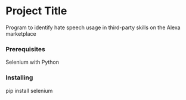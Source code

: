 # Project Title

Program to identify hate speech usage in third-party skills on the Alexa marketplace

### Prerequisites

Selenium with Python


### Installing

pip install selenium






